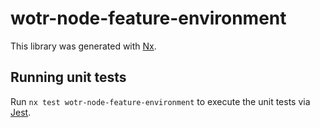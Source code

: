 # wotr-node-feature-environment

This library was generated with [Nx](https://nx.dev).

## Running unit tests

Run `nx test wotr-node-feature-environment` to execute the unit tests via [Jest](https://jestjs.io).
